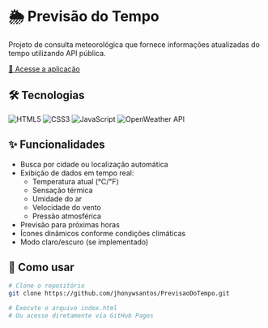 # 🌦️ Previsão do Tempo

Projeto de consulta meteorológica que fornece informações atualizadas do tempo utilizando API pública.

[🔗 Acesse a aplicação](https://jhonywsantos.github.io/PrevisaoDoTempo/)

## 🛠️ Tecnologias
<div>
  <img src="https://img.shields.io/badge/HTML5-E34F26?style=for-the-badge&logo=html5&logoColor=white" alt="HTML5">
  <img src="https://img.shields.io/badge/CSS3-1572B6?style=for-the-badge&logo=css3&logoColor=white" alt="CSS3">
  <img src="https://img.shields.io/badge/JavaScript-F7DF1E?style=for-the-badge&logo=javascript&logoColor=black" alt="JavaScript">
  <img src="https://img.shields.io/badge/OpenWeather-API-6DB33F?style=for-the-badge" alt="OpenWeather API">
</div>

## ✨ Funcionalidades

- Busca por cidade ou localização automática
- Exibição de dados em tempo real:
  - Temperatura atual (℃/℉)
  - Sensação térmica
  - Umidade do ar
  - Velocidade do vento
  - Pressão atmosférica
- Previsão para próximas horas
- Ícones dinâmicos conforme condições climáticas
- Modo claro/escuro (se implementado)

## 🚀 Como usar

```bash
# Clone o repositório
git clone https://github.com/jhonywsantos/PrevisaoDoTempo.git

# Execute o arquivo index.html
# Ou acesse diretamente via GitHub Pages
